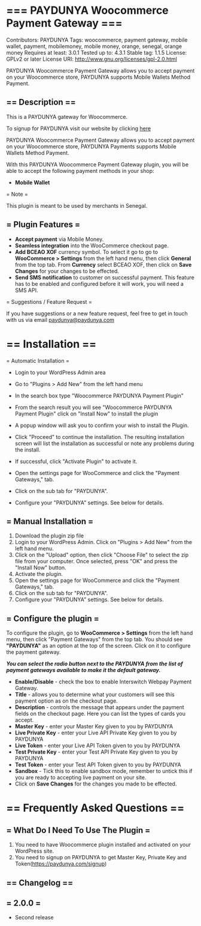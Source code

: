 # === PAYDUNYA Woocommerce Payment Gateway ===
Contributors: PAYDUNYA
Tags: woocommerce, payment gateway, mobile wallet, payment, mobilemoney, mobile money, orange, senegal, orange money
Requires at least: 3.0.1
Tested up to: 4.3.1
Stable tag: 1.1.5
License: GPLv2 or later
License URI: http://www.gnu.org/licenses/gpl-2.0.html

PAYDUNYA Woocommerce Payment Gateway allows you to accept payment on your Woocommerce store, PAYDUNYA supports Mobile Wallets Method Payment.



## == Description ==

This is a PAYDUNYA gateway for Woocommerce.


To signup for PAYDUNYA visit our website by clicking [here](https://paydunya.com/signup)

PAYDUNYA Woocommerce Payment Gateway allows you to accept payment on your Woocommerce store, PAYDUNYA Payments supports Mobile Wallets Method Payment.

With this PAYDUNYA Woocommerce Payment Gateway plugin, you will be able to accept the following payment methods in your shop:

- __Mobile Wallet__

= Note =

This plugin is meant to be used by merchants in Senegal.

## = Plugin Features =

-   __Accept payment__ via Mobile Money.
- 	__Seamless integration__ into the WooCommerce checkout page.
- 	__Add BCEAO XOF__ currency symbol. To select it go to go to __WooCommerce > Settings__ from the left hand menu, then click __General__ from the top tab. From __Currency__ select BCEAO XOF, then click on __Save Changes__ for your changes to be effected.
- 	__Send SMS notification__ to customer on successful payment. This feature has to be enabled and configured before it will work, you will need a SMS API.


= Suggestions / Feature Request =

If you have suggestions or a new feature request, feel free to get in touch with us via email paydunya@paydunya.com



# == Installation ==

= Automatic Installation =
- 	Login to your WordPress Admin area
- 	Go to "Plugins > Add New" from the left hand menu
- 	In the search box type "Woocommerce PAYDUNYA Payment Plugin"
-	From the search result you will see "Woocommerce PAYDUNYA Payment Plugin" click on "Install Now" to install the plugin
-	A popup window will ask you to confirm your wish to install the Plugin.

- Click "Proceed" to continue the installation. The resulting installation screen will list the installation as successful or note any problems during the install.
- If successful, click "Activate Plugin" to activate it.
- 	Open the settings page for WooCommerce and click the "Payment Gateways," tab.
- 	Click on the sub tab for "PAYDUNYA".
-	Configure your "PAYDUNYA" settings. See below for details.

## = Manual Installation =
1. 	Download the plugin zip file
2. 	Login to your WordPress Admin. Click on "Plugins > Add New" from the left hand menu.
3.  Click on the "Upload" option, then click "Choose File" to select the zip file from your computer. Once selected, press "OK" and press the "Install Now" button.
4.  Activate the plugin.
5. 	Open the settings page for WooCommerce and click the "Payment Gateways," tab.
6. 	Click on the sub tab for "PAYDUNYA".
7.	Configure your "PAYDUNYA" settings. See below for details.



## = Configure the plugin =
To configure the plugin, go to __WooCommerce > Settings__ from the left hand menu, then click "Payment Gateways" from the top tab. You should see __"PAYDUNYA"__ as an option at the top of the screen. Click on it to configure the payment gateway.

__*You can select the radio button next to the PAYDUNYA from the list of payment gateways available to make it the default gateway.*__

- __Enable/Disable__ - check the box to enable Interswitch Webpay Payment Gateway.
- __Title__ - allows you to determine what your customers will see this payment option as on the checkout page.
- __Description__ - controls the message that appears under the payment fields on the checkout page. Here you can list the types of cards you accept.
- __Master Key__  - enter your Master Key given to you by PAYDUNYA
- __Live Private Key__  - enter your Live API Private Key given to you by PAYDUNYA
- __Live Token__  - enter your Live API Token given to you by PAYDUNYA
- __Test Private Key__  - enter your Test API Private Key given to you by PAYDUNYA
- __Test Token__  - enter your Test API Token  given to you by PAYDUNYA
- __Sandbox__  - Tick this to enable sandbox mode, remember to untick this if you are ready to accepting live payment on your site.
- Click on __Save Changes__ for the changes you made to be effected.





# == Frequently Asked Questions ==

## = What Do I Need To Use The Plugin =

1.	You need to have Woocommerce plugin installed and activated on your WordPress site.
2.	You need to signup on PAYDUNYA to get Master Key, Private Key and Token(https://paydunya.com/signup)



## == Changelog ==

## = 2.0.0 =
-   Second release
